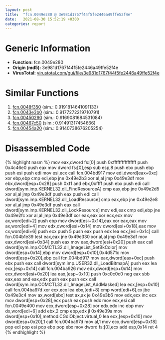 ```yaml
---
layout: post
title:  "fcn.0049e280 @ 3e981d1767f44f5fe2446a49ffe52f4e"
date:   2021-08-30 15:52:19 +0300
categories: report
---
```


# Generic Information
- **Function:** fcn.0049e280
- **Origin (md5):** 3e981d1767f44f5fe2446a49ffe52f4e
- **VirusTotal:** [virustotal.com/gui/file/3e981d1767f44f5fe2446a49ffe52f4e][virustotal_ref]



# Similar Functions

1. [fcn.0048f350][similar_1_ref] (sim.: 0.9191814641091133)
2. [fcn.0043e3b0][similar_2_ref] (sim.: 0.9177272219710791)
3. [fcn.00450290][similar_3_ref] (sim.: 0.9169081684531084)
4. [fcn.00467c50][similar_4_ref] (sim.: 0.91491317454666)
5. [fcn.00454a20][similar_5_ref] (sim.: 0.9140738676205254)


# Disassembled Code

{% highlight nasm %}
mov eax,dword fs:[0]
push 0xffffffffffffffff
push 0x4c46e0
push eax
mov dword fs:[0],esp
sub esp,8
push ebx
push ebp
push esi
push edi
mov esi,ecx
call fcn.004bd917
mov edi,dword[eax+0xc]
xor ebp,ebp
cmp edi,ebp
jne 0x49e2b3
xor al,al
jmp 0x49e3df
mov ebx,dword[esp+0x28]
push 0xf1
and ebx,0xffff
push ebx
push edi
call dword[sym.imp.KERNEL32.dll_FindResourceA]
cmp eax,ebp
jne 0x49e2d5
xor al,al
jmp 0x49e3df
push eax
push edi
call dword[sym.imp.KERNEL32.dll_LoadResource]
cmp eax,ebp
jne 0x49e2e8
xor al,al
jmp 0x49e3df
push eax
call dword[sym.imp.KERNEL32.dll_LockResource]
mov edi,eax
cmp edi,ebp
jne 0x49e2fc
xor al,al
jmp 0x49e3df
xor eax,eax
xor ecx,ecx
mov ax,word[edi+2]
push ebp
mov dword[esi+0x14],eax
xor eax,eax
mov ax,word[edi+4]
mov edx,dword[esi+0x14]
mov dword[esi+0x18],eax
mov cx,word[edi+6]
push ecx
push 5
push eax
push edx
lea ecx,[esi+0x1c]
call fcn.004b1e39
test eax,eax
jne 0x49e330
xor al,al
jmp 0x49e3df
mov eax,dword[esi+0x34]
push eax
mov eax,dword[esi+0x20]
push eax
call dword[sym.imp.COMCTL32.dll_ImageList_SetBkColor]
mov dword[esp+0x14],ebp
mov dword[esp+0x10],0x4d571c
mov dword[esp+0x20],ebp
call fcn.004bd917
mov eax,dword[eax+0xc]
push ebx
push eax
call dword[sym.imp.USER32.dll_LoadBitmapA]
push eax
lea ecx,[esp+0x14]
call fcn.004ba926
mov edx,dword[esp+0x14]
mov ecx,dword[esi+0x20]
lea eax,[esp+0x10]
push 0xc0c0c0
neg eax
sbb eax,eax
and eax,edx
push eax
push ecx
call dword[sym.imp.COMCTL32.dll_ImageList_AddMasked]
lea ecx,[esp+0x10]
call fcn.004ba97d
xor ecx,ecx
lea ebx,[edi+8]
cmp word[edi+6],cx
jbe 0x49e3c4
mov ax,word[ebx]
test ax,ax
je 0x49e3b6
mov edx,ecx
inc ecx
mov dword[esp+0x28],ecx
push eax
push edx
mov ecx,esi
call fcn.0049e400
mov ecx,dword[esp+0x28]
xor edx,edx
inc ebp
mov dx,word[edi+6]
add ebx,2
cmp ebp,edx
jl 0x49e39a
mov dword[esp+0x10],method.CGdiObject.virtual_0
lea ecx,[esp+0x10]
mov dword[esp+0x20],1
call fcn.004ba97d
mov al,1
mov ecx,dword[esp+0x18]
pop edi
pop esi
pop ebp
pop ebx
mov dword fs:[0],ecx
add esp,0x14
ret 4
{% endhighlight %}


[similar_1_ref]: /report/fcn.0048f350@3e981d1767f44f5fe2446a49ffe52f4e
[similar_2_ref]: /report/fcn.0043e3b0@4fe6510221c33bf023f6abed461fc13f
[similar_3_ref]: /report/fcn.00450290@4fe6510221c33bf023f6abed461fc13f
[similar_4_ref]: /report/fcn.00467c50@4fe6510221c33bf023f6abed461fc13f
[similar_5_ref]: /report/fcn.00454a20@4fe6510221c33bf023f6abed461fc13f
[virustotal_ref]: https://www.virustotal.com/gui/file/3e981d1767f44f5fe2446a49ffe52f4e